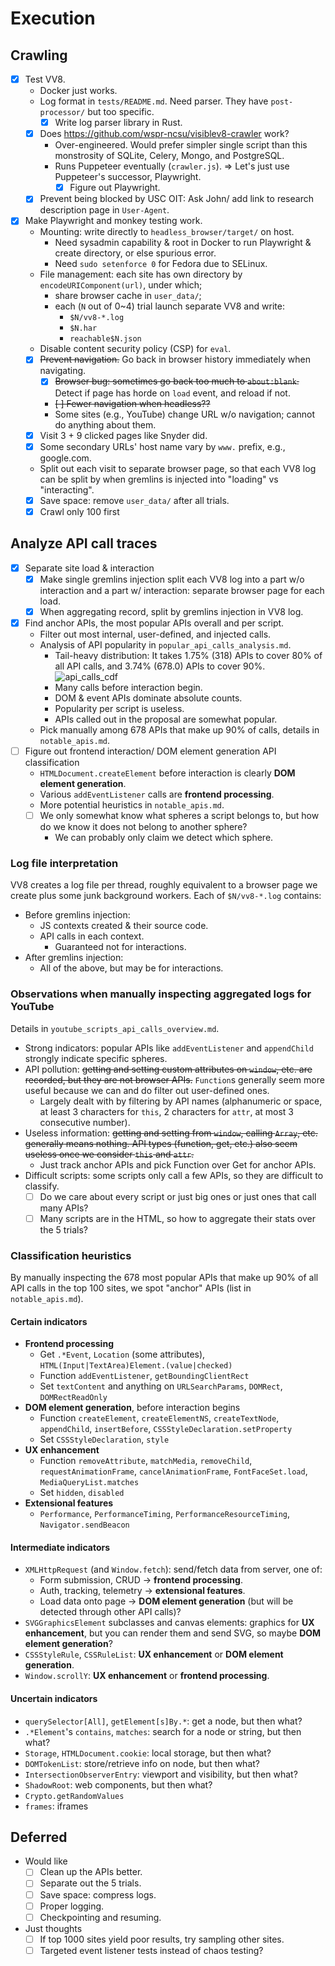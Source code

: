 # Execution

## Crawling

- [x] Test VV8.
    - Docker just works.
    - Log format in `tests/README.md`. Need parser.
        They have `post-processor/` but too specific.
        - [x] Write log parser library in Rust.
    - [x] Does <https://github.com/wspr-ncsu/visiblev8-crawler> work?
        - Over-engineered.
            Would prefer simpler single script than this monstrosity of SQLite,
            Celery, Mongo, and PostgreSQL.
        - Runs Puppeteer eventually (`crawler.js`).
            ⇒ Let's just use Puppeteer's successor, Playwright.
            - [x] Figure out Playwright.
    - [x] Prevent being blocked by USC OIT: Ask John/ add link to
        research description page in `User-Agent`.
- [x] Make Playwright and monkey testing work.
    - Mounting: write directly to `headless_browser/target/` on host.
        - Need sysadmin capability & root in Docker to
            run Playwright & create directory, or else spurious error.
        - Need `sudo setenforce 0` for Fedora due to SELinux.
    - File management: each site has own directory by
        `encodeURIComponent(url)`, under which;
        - share browser cache in `user_data/`;
        - each (`N` out of 0~4) trial launch separate VV8 and write:
            - `$N/vv8-*.log`
            - `$N.har`
            - `reachable$N.json`
    - Disable content security policy (CSP) for `eval`.
    - [x] ~~Prevent navigation.~~ Go back in browser history immediately when
        navigating.
        - [x] ~~Browser bug: sometimes go back too much to
            `about:blank`.~~ Detect if page has horde on `load` event, and
            reload if not.
        - ~~[ ] Fewer navigation when headless??~~
        - Some sites (e.g., YouTube) change URL w/o navigation;
            cannot do anything about them.
    - [x] Visit 3 + 9 clicked pages like Snyder did.
    - [x] Some secondary URLs' host name vary by `www.` prefix, e.g.,
        google.com.
    - Split out each visit to separate browser page, so that
        each VV8 log can be split by when gremlins is injected into "loading"
        vs "interacting".
    - [x] Save space: remove `user_data/` after all trials.
    - [x] Crawl only 100 first

## Analyze API call traces

- [x] Separate site load & interaction
    - [x] Make single gremlins injection split each VV8 log into a part w/o
        interaction and a part w/ interaction: separate browser page for
        each load.
    - [x] When aggregating record, split by gremlins injection in VV8 log.
- [x] Find anchor APIs, the most popular APIs overall and per script.
    - Filter out most internal, user-defined, and injected calls.
    - Analysis of API popularity in `popular_api_calls_analysis.md`.
        - Tail-heavy distribution: It takes 1.75% (318) APIs to cover 80% of
            all API calls, and 3.74% (678.0) APIs to cover 90%.
            ![api_calls_cdf](https://github.com/user-attachments/assets/33d37479-a446-4ecc-b7b2-a7da703f3630)
        - Many calls before interaction begin.
        - DOM & event APIs dominate absolute counts.
        - Popularity per script is useless.
        - APIs called out in the proposal are somewhat popular.
    - Pick manually among 678 APIs that make up 90% of calls, details in
        `notable_apis.md`.
- [ ] Figure out frontend interaction/ DOM element generation API
    classification
    - `HTMLDocument.createElement`
        before interaction is clearly **DOM element generation**.
    - Various `addEventListener` calls are **frontend processing**.
    - More potential heuristics in `notable_apis.md`.
    - [ ] We only somewhat know what spheres a script belongs to, but
        how do we know it does not belong to another sphere?
        - We can probably only claim we detect which sphere.

### Log file interpretation

VV8 creates a log file per thread, roughly equivalent to
a browser page we create plus some junk background workers.
Each of `$N/vv8-*.log` contains:

- Before gremlins injection:
    - JS contexts created & their source code.
    - API calls in each context.
        - Guaranteed not for interactions.
- After gremlins injection:
    - All of the above, but may be for interactions.

### Observations when manually inspecting aggregated logs for YouTube

Details in `youtube_scripts_api_calls_overview.md`.

- Strong indicators: popular APIs like `addEventListener` and `appendChild`
    strongly indicate specific spheres.
- API pollution: ~~getting and setting custom attributes on `window`, etc.
    are recorded, but they are not browser APIs.~~
    `Function`s generally seem more useful because we can and
    do filter out user-defined ones.
    - Largely dealt with by filtering by API names (alphanumeric or space,
        at least 3 characters for `this`, 2 characters for `attr`,
        at most 3 consecutive number).
- Useless information: ~~getting and setting from `window`, calling `Array`,
    etc. generally means nothing.
    API types (function, get, etc.) also seem useless once we consider `this`
    and `attr`.~~
    - Just track anchor APIs and pick Function over Get for anchor APIs.
- Difficult scripts: some scripts only call a few APIs, so
    they are difficult to classify.
    - [ ] Do we care about every script or just big ones or just ones that
        call many APIs?
    - [ ] Many scripts are in the HTML, so how to
        aggregate their stats over the 5 trials?

### Classification heuristics

By manually inspecting the 678 most popular APIs that make up 90% of
all API calls in the top 100 sites, we spot "anchor" APIs (list in
`notable_apis.md`).

#### Certain indicators

- **Frontend processing**
    - Get `.*Event`, `Location` (some attributes),
        `HTML(Input|TextArea)Element.(value|checked)`
    - Function `addEventListener`, `getBoundingClientRect`
    - Set `textContent` and anything on `URLSearchParams`, `DOMRect`,
        `DOMRectReadOnly`
- **DOM element generation**, before interaction begins
    - Function `createElement`, `createElementNS`, `createTextNode`,
        `appendChild`, `insertBefore`, `CSSStyleDeclaration.setProperty`
    - Set `CSSStyleDeclaration`, `style`
- **UX enhancement**
    - Function `removeAttribute`, `matchMedia`, `removeChild`,
        `requestAnimationFrame`, `cancelAnimationFrame`, `FontFaceSet.load`,
        `MediaQueryList.matches`
    - Set `hidden`, `disabled`
- **Extensional features**
    - `Performance`, `PerformanceTiming`, `PerformanceResourceTiming`,
        `Navigator.sendBeacon`

#### Intermediate indicators

- `XMLHttpRequest` (and `Window.fetch`): send/fetch data from server, one of:
    - Form submission, CRUD → **frontend processing**.
    - Auth, tracking, telemetry → **extensional features**.
    - Load data onto page → **DOM element generation**
        (but will be detected through other API calls)?
- `SVGGraphicsElement` subclasses and canvas elements: graphics for
    **UX enhancement**, but you can render them and send SVG, so
    maybe **DOM element generation**?
- `CSSStyleRule`, `CSSRuleList`: **UX enhancement** or
    **DOM element generation**.
- `Window.scrollY`: **UX enhancement** or **frontend processing**.

#### Uncertain indicators

- `querySelector[All]`, `getElement[s]By.*`: get a node, but then what?
- `.*Element`'s `contains`, `matches`: search for a node or string, but then
    what?
- `Storage`, `HTMLDocument.cookie`: local storage, but then what?
- `DOMTokenList`: store/retrieve info on node, but then what?
- `IntersectionObserverEntry`: viewport and visibility, but then what?
- `ShadowRoot`: web components, but then what?
- `Crypto.getRandomValues`
- `frames`: iframes

## Deferred

- Would like
    - [ ] Clean up the APIs better.
    - [ ] Separate out the 5 trials.
    - [ ] Save space: compress logs.
    - [ ] Proper logging.
    - [ ] Checkpointing and resuming.
- Just thoughts
    - [ ] If top 1000 sites yield poor results, try sampling other sites.
    - [ ] Targeted event listener tests instead of chaos testing?

